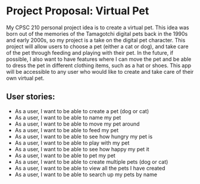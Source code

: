 # Project Proposal: Virtual Pet

My CPSC 210 personal project idea is to create a virtual pet. This idea was born out of the memories of the 
Tamagotchi digital pets back in the 1990s and early 2000s, so my project is a take on the digital pet character. 
This project will allow users to choose a pet (either a cat or dog), and take care of the pet through feeding and playing 
with their pet. In the future, if possible, I also want to have features where I can move the pet and be able to dress 
the pet in different clothing items, such as a hat or shoes. This app will be accessible to any user who would like to 
create and take care of their own virtual pet.

## User stories:
- As a user, I want to be able to create a pet (dog or cat)
- As a user, I want to be able to name my pet
- As a user, I want to be able to move my pet around
- As a user, I want to be able to feed my pet
- As a user, I want to be able to see how hungry my pet is
- As a user, I want to be able to play with my pet
- As a user, I want to be able to see how happy my pet it
- As a user, I want to be able to pet my pet
- As a user, I want to be able to create multiple pets (dog or cat)
- As a user, I want to be able to view all the pets I have created
- As a user, I want to be able to search up my pets by name